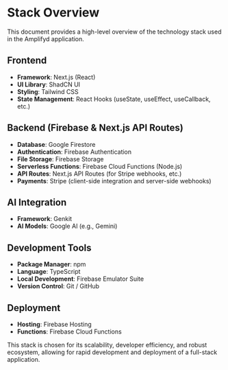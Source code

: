 # Stack Overview

This document provides a high-level overview of the technology stack used in the Amplifyd application.

## Frontend
- **Framework**: Next.js (React)
- **UI Library**: ShadCN UI
- **Styling**: Tailwind CSS
- **State Management**: React Hooks (useState, useEffect, useCallback, etc.)

## Backend (Firebase & Next.js API Routes)
- **Database**: Google Firestore
- **Authentication**: Firebase Authentication
- **File Storage**: Firebase Storage
- **Serverless Functions**: Firebase Cloud Functions (Node.js)
- **API Routes**: Next.js API Routes (for Stripe webhooks, etc.)
- **Payments**: Stripe (client-side integration and server-side webhooks)

## AI Integration
- **Framework**: Genkit
- **AI Models**: Google AI (e.g., Gemini)

## Development Tools
- **Package Manager**: npm
- **Language**: TypeScript
- **Local Development**: Firebase Emulator Suite
- **Version Control**: Git / GitHub

## Deployment
- **Hosting**: Firebase Hosting
- **Functions**: Firebase Cloud Functions

This stack is chosen for its scalability, developer efficiency, and robust ecosystem, allowing for rapid development and deployment of a full-stack application.
